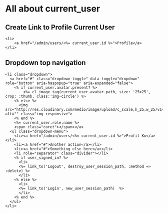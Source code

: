 # All about current_user

## Create Link to Profile Current User

	<li>
		<a href="/admin/users/<%= current_user.id %>">Profile</a>
	</li>

## Dropdown top navigation

	<li class="dropdown">
	  <a href="#" class="dropdown-toggle" data-toggle="dropdown" role="button" aria-haspopup="true" aria-expanded="false">
	    <% if current_user.avatar.present? %>
	      	<%= cl_image_tag(current_user.avatar.path, size: '25x25', crop: :thumb, class:'img-circle') %>
	  	<% else %>
	  	  <img src="http://res.cloudinary.com/medio/image/upload/c_scale,h_25,w_25/v1477035785/user_r8zlsq.jpg" alt="" class="img-responsive">
	  	<% end %>
	    <%= current_user.role.name %>
	    <span class="caret"></span></a>
	  <ul class="dropdown-menu">
	    <li><a href="/admin/users/<%= current_user.id %>">Profil Ku</a></li>
	    <li><a href="#">Another action</a></li>
	    <li><a href="#">Something else here</a></li>
	    <li role="separator" class="divider"></li>
	    <% if user_signed_in? %>
	      <li>
	      <%= link_to('Logout', destroy_user_session_path, :method => :delete) %>
	      </li>
	    <% else %>
	      <li>
	      <%= link_to('Login', new_user_session_path)  %>
	      </li>
	    <% end %>
	  </ul>
	</li>	
